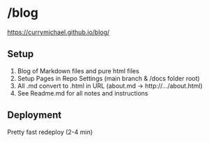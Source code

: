 # /blog

https://currymichael.github.io/blog/

## Setup

1. Blog of Markdown files and pure html files
2. Setup Pages in Repo Settings (main branch & /docs folder root)
3. All .md convert to .html in URL (about.md -> http://.../about.html)
4. See Readme.md for all notes and instructions 

## Deployment

Pretty fast redeploy (2-4 min)

